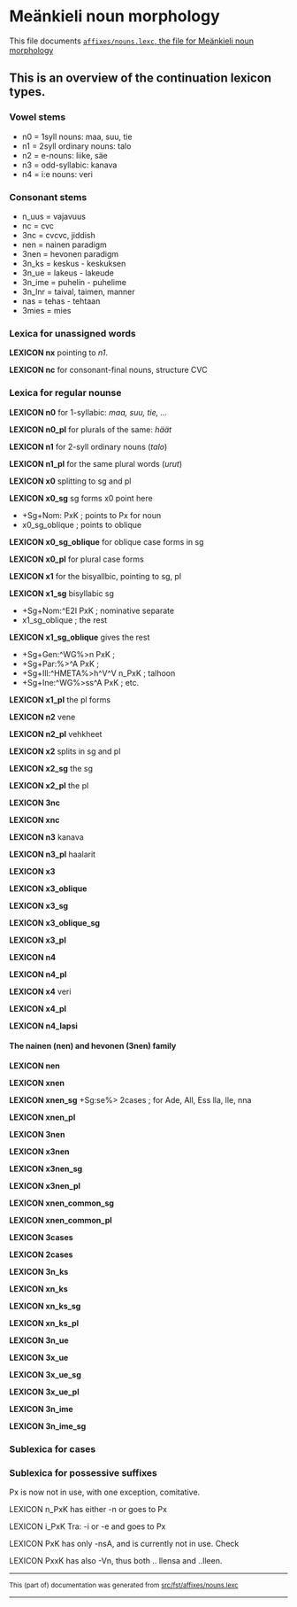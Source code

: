 # Meänkieli noun morphology

This file documents [`affixes/nouns.lexc`, the file for Meänkieli noun morphology](http://github.com/giellalt/lang-fit/blob/main/src/fst/affixes/nouns.lexc)  

## This is an overview of the continuation lexicon types. 

### Vowel stems
* n0 = 1syll  nouns: maa, suu, tie
* n1 = 2syll ordinary nouns: talo
* n2 = e-nouns: liike, säe
* n3 = odd-syllabic: kanava
* n4 = i:e nouns: veri

### Consonant stems

* n_uus = vajavuus
* nc = cvc
* 3nc = cvcvc, jiddish
* nen = nainen paradigm
* 3nen = hevonen paradigm
* 3n_ks = keskus - keskuksen
* 3n_ue = lakeus - lakeude
* 3n_ime = puhelin - puhelime
* 3n_lnr = taival, taimen, manner
* nas = tehas - tehtaan
* 3mies = mies

### Lexica for unassigned words

**LEXICON nx** pointing to *n1*.

**LEXICON nc** for consonant-final nouns, structure CVC

### Lexica for regular nounse

**LEXICON n0** for 1-syllabic: *maa, suu, tie, ...*

**LEXICON n0_pl** for plurals of the same: *häät*

**LEXICON n1** for 2-syll ordinary nouns (*talo*)

**LEXICON n1_pl** for the same plural words (*urut*)

**LEXICON x0** splitting to sg and pl

**LEXICON x0_sg** sg forms x0 point here
* +Sg+Nom: PxK ; points to Px for noun
*  x0_sg_oblique ; points to oblique

**LEXICON x0_sg_oblique** for oblique case forms in sg

**LEXICON x0_pl** for plural case forms

**LEXICON x1** for the bisyallbic, pointing to sg, pl

**LEXICON x1_sg** bisyllabic sg
* +Sg+Nom:^E2I PxK ; nominative separate
* x1_sg_oblique ;  the rest

**LEXICON x1_sg_oblique** gives the rest
* +Sg+Gen:^WG%>n PxK ; 
* +Sg+Par:%>^A PxK ; 
* +Sg+Ill:^HMETA%>h^V^V n_PxK ; talhoon
* +Sg+Ine:^WG%>ss^A PxK ;  etc.

**LEXICON x1_pl** the pl forms

**LEXICON n2**  vene

**LEXICON n2_pl**  vehkheet

**LEXICON x2** splits in sg and pl

**LEXICON x2_sg** the sg

**LEXICON x2_pl** the pl

**LEXICON 3nc** 

**LEXICON xnc** 

**LEXICON n3**  kanava

**LEXICON n3_pl**  haalarit

**LEXICON x3** 

**LEXICON x3_oblique** 

**LEXICON x3_sg** 

**LEXICON x3_oblique_sg** 

**LEXICON x3_pl** 

**LEXICON n4** 

**LEXICON n4_pl** 

**LEXICON x4**  veri

**LEXICON x4_pl** 

**LEXICON n4_lapsi** 

#### The nainen (nen) and hevonen (3nen) family

**LEXICON nen**

**LEXICON xnen**

**LEXICON xnen_sg**
+Sg:se%> 2cases ; for  Ade, All, Ess lla, lle, nna

**LEXICON xnen_pl**

**LEXICON 3nen** 

**LEXICON x3nen** 

**LEXICON x3nen_sg** 

**LEXICON x3nen_pl** 

**LEXICON xnen_common_sg** 

**LEXICON xnen_common_pl** 

**LEXICON 3cases** 

**LEXICON 2cases** 

**LEXICON 3n_ks** 

**LEXICON xn_ks** 

**LEXICON xn_ks_sg** 

**LEXICON xn_ks_pl** 

**LEXICON 3n_ue** 

**LEXICON 3x_ue** 

**LEXICON 3x_ue_sg** 

**LEXICON 3x_ue_pl** 

**LEXICON 3n_ime** 

**LEXICON 3n_ime_sg** 

### Sublexica for cases

### Sublexica for possessive suffixes

Px is now not in use, with one exception, comitative.

LEXICON n_PxK has either -n or goes to Px

LEXICON i_PxK Tra: -i or -e and goes to Px

LEXICON PxK has only -nsA, and is currently not in use. Check

LEXICON PxxK has also -Vn, thus both .. llensa and ..lleen.

* * *

<small>This (part of) documentation was generated from [src/fst/affixes/nouns.lexc](https://github.com/giellalt/lang-fit/blob/main/src/fst/affixes/nouns.lexc)</small>

---

